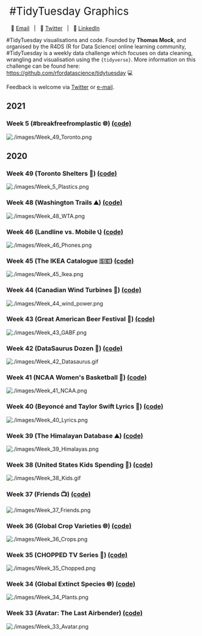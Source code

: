 <h1 style="font-weight:normal">
  &nbsp;#TidyTuesday Graphics &nbsp;
</h1>

&nbsp;&nbsp;&nbsp;:e-mail: [Email][Email]&nbsp;&nbsp;&nbsp;|&nbsp;&nbsp;&nbsp;:speech_balloon: [Twitter][Twitter]&nbsp;&nbsp;&nbsp;|&nbsp;&nbsp;&nbsp;:necktie: [LinkedIn][LinkedIn]

</div>

<!--
Quick Link
-->

[Twitter]:https://twitter.com/cshoggard
[LinkedIn]:https://www.linkedin.com/in/cshoggard/
[Email]:mailto:christianhoggard@gmail.com

#TidyTuesday visualisations and code. Founded by **Thomas Mock**, and organised by the R4DS (R for Data Science) online learning community, #TidyTuesday is a weekly data challenge which focuses on data cleaning, wrangling and visualisation using the `{tidyverse}`. More information on this challenge can be found here: https://github.com/rfordatascience/tidytuesday 💻

Feedback is welcome via [Twitter](https://twitter.com/CSHoggard) or [e-mail](mailto:christianhoggard@gmail.com).  

## 2021

### Week 5 (#breakfreefromplastic 🌐) [(code)](https://github.com/CSHoggard/-TidyTuesday/blob/master/R/w5_2021.R)

![./images/Week_49_Toronto.png](https://github.com/CSHoggard/-TidyTuesday/blob/master/images/Week_49_Toronto.png)

## 2020

### Week 49 (Toronto Shelters 🍁) [(code)](https://github.com/CSHoggard/-TidyTuesday/blob/master/R/w49_2020.R)

![./images/Week_5_Plastics.png](https://github.com/CSHoggard/-TidyTuesday/blob/master/images/Week_5_Plastics.png)

### Week 48 (Washington Trails ⛰️) [(code)](https://github.com/CSHoggard/-TidyTuesday/blob/master/R/w48_2020.R)

![./images/Week_48_WTA.png](https://github.com/CSHoggard/-TidyTuesday/blob/master/images/Week_48_WTA.png)

### Week 46 (Landline vs. Mobile 📞) [(code)](https://github.com/CSHoggard/-TidyTuesday/blob/master/R/w46_2020.R)

![./images/Week_46_Phones.png](https://github.com/CSHoggard/-TidyTuesday/blob/master/images/Week_46_Phones.png)

### Week 45 (The IKEA Catalogue 🇸🇪) [(code)](https://github.com/CSHoggard/-TidyTuesday/blob/master/R/w45_2020.R)

![./images/Week_45_Ikea.png](https://github.com/CSHoggard/-TidyTuesday/blob/master/images/Week_45_Ikea.png)

### Week 44 (Canadian Wind Turbines 🍁) [(code)](https://github.com/CSHoggard/-TidyTuesday/blob/master/R/w44_2020.R)

![./images/Week_44_wind_power.png](https://github.com/CSHoggard/-TidyTuesday/blob/master/images/Week_44_wind_power.png)

### Week 43 (Great American Beer Festival 🍺) [(code)](https://github.com/CSHoggard/-TidyTuesday/blob/master/R/w43_2020.R)

![./images/Week_43_GABF.png](https://github.com/CSHoggard/-TidyTuesday/blob/master/images/Week_43_GABF.png)

### Week 42 (DataSaurus Dozen 🦕) [(code)](https://github.com/CSHoggard/-TidyTuesday/blob/master/R/w42_2020.R)

![./images/Week_42_Datasaurus.gif](https://github.com/CSHoggard/-TidyTuesday/blob/master/images/Week_42_Datasaurus.gif)

### Week 41 (NCAA Women's Basketball 🏀) [(code)](https://github.com/CSHoggard/-TidyTuesday/blob/master/R/w41_2020.R)

![./images/Week_41_NCAA.png](https://github.com/CSHoggard/-TidyTuesday/blob/master/images/Week_41_NCAA.png)

### Week 40 (Beyoncé and Taylor Swift Lyrics 🎵) [(code)](https://github.com/CSHoggard/-TidyTuesday/blob/master/R/w40_2020.R)

![./images/Week_40_Lyrics.png](https://github.com/CSHoggard/-TidyTuesday/blob/master/images/Week_40_Lyrics.png)

### Week 39 (The Himalayan Database ⛰️) [(code)](https://github.com/CSHoggard/-TidyTuesday/blob/master/R/w39_2020.R)

![./images/Week_39_Himalayas.png](https://github.com/CSHoggard/-TidyTuesday/blob/master/images/Week_39_Himalayas.png)

### Week 38 (United States Kids Spending 🚸) [(code)](https://github.com/CSHoggard/-TidyTuesday/blob/master/R/w38_2020.R)

![./images/Week_38_Kids.gif](https://github.com/CSHoggard/-TidyTuesday/blob/master/images/Week_38_Kids.gif)

### Week 37 (Friends 📺) [(code)](https://github.com/CSHoggard/-TidyTuesday/blob/master/R/w37_2020.R)

![./images/Week_37_Friends.png](https://github.com/CSHoggard/-TidyTuesday/blob/master/images/Week_37_Friends.png)

### Week 36 (Global Crop Varieties 🌐) [(code)](https://github.com/CSHoggard/-TidyTuesday/blob/master/R/w36_2020.R)

![./images/Week_36_Crops.png](https://github.com/CSHoggard/-TidyTuesday/blob/master/images/Week_36_Crops.png)

### Week 35 (CHOPPED TV Series 🍳) [(code)](https://github.com/CSHoggard/-TidyTuesday/blob/master/R/w35_2020.R)

![./images/Week_35_Chopped.png](https://github.com/CSHoggard/-TidyTuesday/blob/master/images/Week_35_Chopped.png)

### Week 34 (Global Extinct Species 🌐) [(code)](https://github.com/CSHoggard/-TidyTuesday/blob/master/R/w34_2020.R)

![./images/Week_34_Plants.png](https://github.com/CSHoggard/-TidyTuesday/blob/master/images/Week_34_Plants.png)

### Week 33 (Avatar: The Last Airbender) [(code)](https://github.com/CSHoggard/-tidytuesday/blob/master/R/w33_2020.R)

![./images/Week_33_Avatar.png](https://github.com/CSHoggard/-tidytuesday/blob/master/images/Week_33_Avatar.png)
